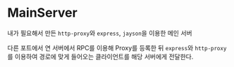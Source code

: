 # MainServer

내가 필요해서 만든 `http-proxy`와 `express`, `jayson`을 이용한 메인 서버

다른 포트에서 연 서버에서 RPC를 이용해 Proxy를 등록한 뒤 `express`와 `http-proxy`를 이용하여 경로에 맞게 들어오는 클라이언트를 해당 서버에게 전달한다.

